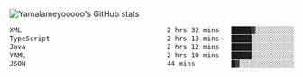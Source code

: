 ![Yamalameyooooo's GitHub stats](https://github-readme-stats.vercel.app/api?username=yamalameyooooo&theme=transparent&show_icons=true\&show=reviews,discussions_started,discussions_answered,prs_merged,prs_merged_percentage)

<!--START_SECTION:waka-->

```txt
XML                                    2 hrs 32 mins   █████▓░░░░░░░░░░░░░░░░░░░   22.55 %
TypeScript                             2 hrs 13 mins   █████░░░░░░░░░░░░░░░░░░░░   19.75 %
Java                                   2 hrs 12 mins   █████░░░░░░░░░░░░░░░░░░░░   19.57 %
YAML                                   2 hrs 10 mins   █████░░░░░░░░░░░░░░░░░░░░   19.35 %
JSON                                   44 mins         █▓░░░░░░░░░░░░░░░░░░░░░░░   06.60 %
```

<!--END_SECTION:waka-->
